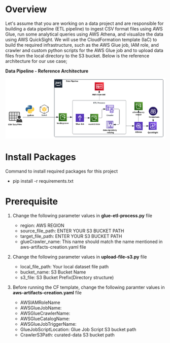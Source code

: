 # Overview
Let's assume that you are working on a data project and are responsible for building a data pipeline (ETL pipeline) to ingest CSV format files using AWS Glue, run some analytical queries using AWS Athena, and visualize the data using AWS QuickSight. We will use the CloudFormation template (IaC) to build the required infrastructure, such as the AWS Glue job, IAM role, and crawler and custom python scripts for the AWS Glue job and to upload data files from the local directory to the S3 bucket. Below is the reference architecture for our use case;

**Data Pipeline - Reference Architecture**

![alt text](images/data-pipeline-arch.png)
 

# Install Packages 
  Command to install required packages for this project
  - pip install -r requirements.txt

# Prerequisite
1. Change the following parameter values in **glue-etl-process.py** file
    - region: AWS REGION
    - source_file_path: ENTER YOUR S3 BUCKET PATH
    - target_file_path: ENTER YOUR S3 BUCKET PATH
    - glueCrawler_name: This name should match the name mentioned in aws-artifacts-creation.yaml file

2. Change the following parameter values in **upload-file-s3.py** file
    - local_file_path: Your local dataset file path 
    - bucket_name: S3 Bucket Name
    - s3_file: S3 Bucket Prefix(Directory structure)

3. Before running the CF template, change the following paramter values in **aws-artifacts-creation.yaml** file
    - AWSIAMRoleName
    - AWSGlueJobName:
    - AWSGlueCrawlerName:
    - AWSGlueCatalogName:
    - AWSGlueJobTriggerName:
    - GlueJobScriptLocation: Glue Job Script S3 bucket path
    - CrawlerS3Path: curated-data S3 bucket path 
